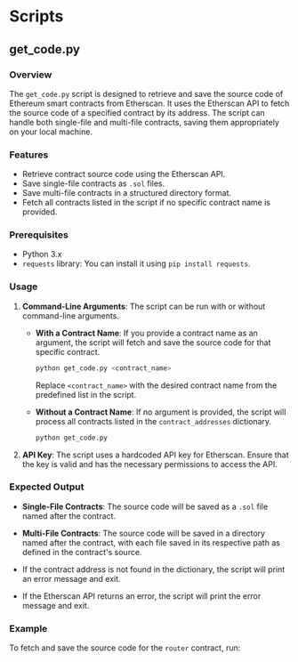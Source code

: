 # Scripts

## get_code.py

### Overview

The `get_code.py` script is designed to retrieve and save the source code of Ethereum smart contracts from Etherscan. It uses the Etherscan API to fetch the source code of a specified contract by its address. The script can handle both single-file and multi-file contracts, saving them appropriately on your local machine.

### Features

- Retrieve contract source code using the Etherscan API.
- Save single-file contracts as `.sol` files.
- Save multi-file contracts in a structured directory format.
- Fetch all contracts listed in the script if no specific contract name is provided.

### Prerequisites

- Python 3.x
- `requests` library: You can install it using `pip install requests`.

### Usage

1. **Command-Line Arguments**: The script can be run with or without command-line arguments.

   - **With a Contract Name**: If you provide a contract name as an argument, the script will fetch and save the source code for that specific contract.
     ```bash
     python get_code.py <contract_name>
     ```
     Replace `<contract_name>` with the desired contract name from the predefined list in the script.

   - **Without a Contract Name**: If no argument is provided, the script will process all contracts listed in the `contract_addresses` dictionary.
     ```bash
     python get_code.py
     ```

2. **API Key**: The script uses a hardcoded API key for Etherscan. Ensure that the key is valid and has the necessary permissions to access the API.

### Expected Output

- **Single-File Contracts**: The source code will be saved as a `.sol` file named after the contract.
- **Multi-File Contracts**: The source code will be saved in a directory named after the contract, with each file saved in its respective path as defined in the contract's source.


- If the contract address is not found in the dictionary, the script will print an error message and exit.
- If the Etherscan API returns an error, the script will print the error message and exit.

### Example

To fetch and save the source code for the `router` contract, run:
